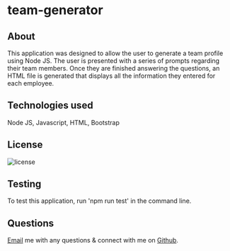 # team-generator

## About

This application was designed to allow the user to generate a team profile using Node JS. The user is presented with a series of prompts regarding their team members. Once they are finished answering the questions, an HTML file is generated that displays all the information they entered for each employee. 

## Technologies used

Node JS, Javascript, HTML, Bootstrap

## License

![license](https://img.shields.io/static/v1?label=License&message=MIT&color=lightgreen)

## Testing

To test this application, run 'npm run test' in the command line.

## Questions 

[Email](mailto:laurenbrown108@gmail.com) me with any questions & connect with me on [Github](https://github.com/laurenbrown108).
